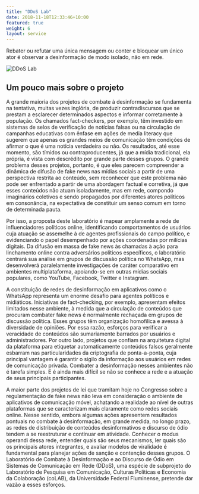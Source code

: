 ```yaml
---
title: "DDoS Lab"
date: 2018-11-18T12:33:46+10:00
featured: true
weight: 6
layout: service
---
```


Rebater ou refutar uma única mensagem ou conter e bloquear um único ator é observar a desinformação de modo isolado, não em rede.

![DDoS Lab](/images/services/ddoslab.png)

## Um pouco mais sobre o projeto

A grande maioria dos projetos de combate à desinformação se fundamenta na tentativa, muitas vezes inglória, de produzir contradiscursos que se prestam a esclarecer determinados aspectos e informar corretamente à população. Os chamados fact-checkers, por exemplo, têm investido em sistemas de selos de verificação de notícias falsas ou na circulação de campanhas educativas com ênfase em ações de media literacy que sugerem que apenas os grandes meios de comunicação têm condições de afirmar o que é uma notícia verdadeira ou não. Os resultados, até esse momento, são tímidos ou contraproducentes, já que a mídia tradicional, ela própria, é vista com descrédito por grande parte desses grupos. O grande problema desses projetos, portanto, é que eles parecem compreender a dinâmica de difusão de fake news nas mídias sociais a partir de uma perspectiva restrita ao conteúdo, sem reconhecer que este problema não pode ser enfrentado a partir de uma abordagem factual e corretiva, já que esses conteúdos não atuam isoladamente, mas em rede, compondo imaginários coletivos e sendo propagados por diferentes atores políticos em consonância, na expectativa de constituir um senso comum em torno de determinada pauta.

Por isso, a proposta deste laboratório é mapear amplamente a rede de influenciadores políticos online, identificando comportamentos de usuários cuja atuação se assemelhe à de agentes profissionais do campo político, e evidenciando o papel desempenhado por ações coordenadas por milícias digitais. Da difusão em massa de fake news às chamadas à ação para linchamento online contra adversários políticos específicos, o laboratório centrará sua análise em grupos de discussão política no WhatsApp, mas desenvolverá paralelamente investigações de caráter comparativo em ambientes multiplataforma, apoiando-se em outras mídias sociais populares, como YouTube, Facebook, Twitter e Instagram.

A constituição de redes de desinformação em aplicativos como o WhatsApp representa um enorme desafio para agentes políticos e midiáticos. Iniciativas de fact-checking, por exemplo, apresentam efeitos limitados nesse ambiente, à medida que a circulação de conteúdos que procuram combater fake news é normalmente rechaçada em grupos de discussão política. Esses grupos têm organização homofílica e avessa à diversidade de opiniões. Por essa razão, esforços para verificar a veracidade de conteúdos são sumariamente barrados por usuários e administradores. Por outro lado, projetos que confiam na arquitetura digital da plataforma para etiquetar automaticamente conteúdos falsos geralmente esbarram nas particularidades da criptografia de ponta-a-ponta, cuja principal vantagem é garantir o sigilo da informação aos usuários em redes de comunicação privada. Combater a desinformação nesses ambientes não é tarefa simples. E é ainda mais difícil se não se conhece a rede e a atuação de seus principais participantes.

A maior parte dos projetos de lei que tramitam hoje no Congresso sobre a regulamentação de fake news não leva em consideração o ambiente de aplicativos de comunicação móvel, achatando a realidade ao nível de outras plataformas que se caracterizam mais claramente como redes sociais online. Nesse sentido, embora algumas ações apresentem resultados pontuais no combate à desinformação, em grande medida, no longo prazo, as redes de distribuição de conteúdos desinformativos e discurso de ódio tendem a se reestruturar e continuar em atividade. Conhecer o modus operandi dessa rede, entender quais são seus mecanismos, ler quais são os principais atores integrantes, e avaliar modelos de viralidade é fundamental para planejar ações de sanção e contenção desses grupos. O Laboratório de Combate à Desinformação e ao Discurso de Ódio em Sistemas de Comunicação em Rede (DDoS), uma espécie de subprojeto do Laboratório de Pesquisa em Comunicação, Culturas Políticas e Economia da Colaboração (coLAB), da Universidade Federal Fluminense, pretende dar vazão a esses esforços.
